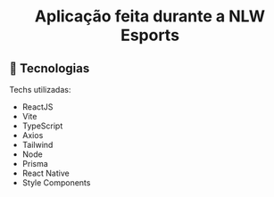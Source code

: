 <h1 align="center">Aplicação feita durante a NLW Esports</h1>

## 🚀 Tecnologias

Techs utilizadas:

- ReactJS
- Vite
- TypeScript
- Axios
- Tailwind
- Node
- Prisma
- React Native
- Style Components
